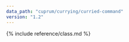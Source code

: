```yaml
---
data_path: "cuprum/currying/curried-command"
version: "1.2"
---
```


{% include reference/class.md %}
